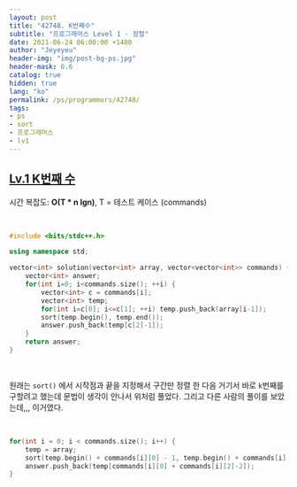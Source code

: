 ```yaml
---
layout: post
title: "42748. K번째수"
subtitle: "프로그래머스 Level 1 - 정렬"
date: 2021-06-24 06:00:00 +1400
author: "Jeyeyeu"
header-img: "img/post-bg-ps.jpg"
header-mask: 0.6
catalog: true
hidden: true
lang: "ko"
permalink: /ps/programmers/42748/
tags:
- ps
- sort
- 프로그래머스
- lv1
---
```


## [Lv.1 K번째 수](https://programmers.co.kr/learn/courses/30/lessons/42748)

시간 복잡도: **O(T * n lgn)**, T = 테스트 케이스 (commands)

<br> 

```cpp
#include <bits/stdc++.h>

using namespace std;

vector<int> solution(vector<int> array, vector<vector<int>> commands) {
    vector<int> answer;
    for(int i=0; i<commands.size(); ++i) {
        vector<int> c = commands[i];
        vector<int> temp;
        for(int i=c[0]; i<=c[1]; ++i) temp.push_back(array[i-1]);
        sort(temp.begin(), temp.end());
        answer.push_back(temp[c[2]-1]);
    }
    return answer;
}
```

<br>

원래는 `sort()` 에서 시작점과 끝을 지정해서 구간만 정렬 한 다음 거기서 바로 `k`번째를 구할려고 했는데 문법이 생각이 안나서 위처럼 풀었다. 그리고 다른 사람의 풀이를 보았는데,,, 이거였다.

<br>

```cpp
for(int i = 0; i < commands.size(); i++) {
    temp = array;
    sort(temp.begin() + commands[i][0] - 1, temp.begin() + commands[i][1]);
    answer.push_back(temp[commands[i][0] + commands[i][2]-2]);
}
```